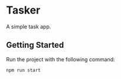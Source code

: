 # Tasker

A simple task app.

## Getting Started

Run the project with the following command:

```sh
npm run start
```
